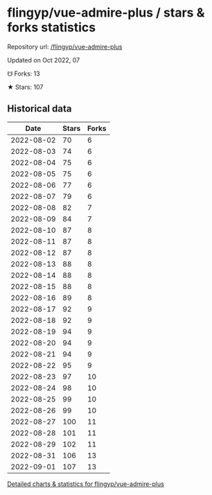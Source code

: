 # flingyp/vue-admire-plus / stars & forks statistics

Repository url: [/flingyp/vue-admire-plus](https://github.com/flingyp/vue-admire-plus)

Updated on Oct 2022, 07

☋ Forks: 13

★ Stars: 107

## Historical data
| Date | Stars | Forks |
|------|-------|-------|
| 2022-08-02 | 70 | 6 | 
| 2022-08-03 | 74 | 6 | 
| 2022-08-04 | 75 | 6 | 
| 2022-08-05 | 75 | 6 | 
| 2022-08-06 | 77 | 6 | 
| 2022-08-07 | 79 | 6 | 
| 2022-08-08 | 82 | 7 | 
| 2022-08-09 | 84 | 7 | 
| 2022-08-10 | 87 | 8 | 
| 2022-08-11 | 87 | 8 | 
| 2022-08-12 | 87 | 8 | 
| 2022-08-13 | 88 | 8 | 
| 2022-08-14 | 88 | 8 | 
| 2022-08-15 | 88 | 8 | 
| 2022-08-16 | 89 | 8 | 
| 2022-08-17 | 92 | 9 | 
| 2022-08-18 | 92 | 9 | 
| 2022-08-19 | 94 | 9 | 
| 2022-08-20 | 94 | 9 | 
| 2022-08-21 | 94 | 9 | 
| 2022-08-22 | 95 | 9 | 
| 2022-08-23 | 97 | 10 | 
| 2022-08-24 | 98 | 10 | 
| 2022-08-25 | 99 | 10 | 
| 2022-08-26 | 99 | 10 | 
| 2022-08-27 | 100 | 11 | 
| 2022-08-28 | 101 | 11 | 
| 2022-08-29 | 102 | 11 | 
| 2022-08-31 | 106 | 13 | 
| 2022-09-01 | 107 | 13 | 


[Detailed charts & statistics for flingyp/vue-admire-plus](https://reviewgithub.com/rep/flingyp/vue-admire-plus)
